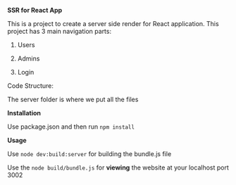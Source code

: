 **SSR for React App**

This is a project to create a server side render for React application. This project has 3 main navigation parts:

1. Users

2. Admins

3. Login

Code Structure:

The server folder is where we put all the files

**Installation**

Use package.json and then run `npm install`

**Usage**

Use `node dev:build:server` for building the bundle.js file

Use the `node build/bundle.js` for **viewing** the website at your localhost port 3002
